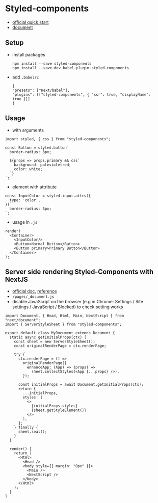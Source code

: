 # Styled-components

- [official quick start](https://styled-components.com/)
- [document](https://styled-components.com/docs)

## Setup 

- install packages

    ```
    npm install --save styled-components
    npm install --save-dev babel-plugin-styled-components
    ```

- add `.babelrc`

    ```
    {
    "presets": ["next/babel"],
    "plugins": [["styled-components", { "ssr": true, "displayName": true }]]
    }
    ```

## Usage

- with arguments

```
import styled, { css } from "styled-components";

const Button = styled.button`
  border-radius: 3px;
  
  ${props => props.primary && css`
    background: palevioletred;
    color: white;
  `}
`;
```

- element with attribute

```
const InputColor = styled.input.attrs({ 
  type: 'color',
})`
  border-radius: 3px;
`;
```

- usage in `.js`

```
render(
  <Container>
    <InputColor/>
    <Button>Normal Button</Button>
    <Button primary>Primary Button</Button>
  </Container>
);
```

## Server side rendering Styled-Components with NextJS

- [official doc](https://nextjs.org/docs/advanced-features/custom-document), [reference](https://medium.com/swlh/server-side-rendering-styled-components-with-nextjs-1db1353e915e)
- `/pages/_document.js`
- disable JavaScript on the browser (e.g in Chrome: Settings / Site settings / JavaScript / Blocked) to check setting works
```
import Document, { Head, Html, Main, NextScript } from "next/document";
import { ServerStyleSheet } from "styled-components";

export default class MyDocument extends Document {
  static async getInitialProps(ctx) {
    const sheet = new ServerStyleSheet();
    const originalRenderPage = ctx.renderPage;

    try {
      ctx.renderPage = () =>
        originalRenderPage({
          enhanceApp: (App) => (props) =>
            sheet.collectStyles(<App {...props} />),
        });

      const initialProps = await Document.getInitialProps(ctx);
      return {
        ...initialProps,
        styles: (
          <>
            {initialProps.styles}
            {sheet.getStyleElement()}
          </>
        ),
      };
    } finally {
      sheet.seal();
    }
  }

  render() {
    return (
      <Html>
        <Head />
        <body style={{ margin: "0px" }}>
          <Main />
          <NextScript />
        </body>
      </Html>
    );
  }
}
```
